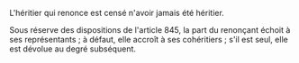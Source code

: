 L'héritier qui renonce est censé n'avoir jamais été héritier.

Sous réserve des dispositions de l'article 845, la part du renonçant échoit à ses représentants ; à défaut, elle accroît à ses cohéritiers ; s'il est seul, elle est dévolue au degré subséquent.
